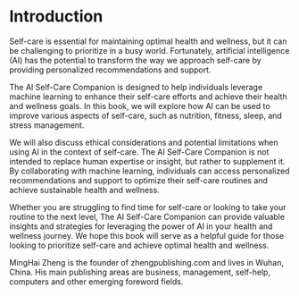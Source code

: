 # Introduction

Self-care is essential for maintaining optimal health and wellness, but it can be challenging to prioritize in a busy world. Fortunately, artificial intelligence (AI) has the potential to transform the way we approach self-care by providing personalized recommendations and support.

The AI Self-Care Companion is designed to help individuals leverage machine learning to enhance their self-care efforts and achieve their health and wellness goals. In this book, we will explore how AI can be used to improve various aspects of self-care, such as nutrition, fitness, sleep, and stress management.

We will also discuss ethical considerations and potential limitations when using AI in the context of self-care. The AI Self-Care Companion is not intended to replace human expertise or insight, but rather to supplement it. By collaborating with machine learning, individuals can access personalized recommendations and support to optimize their self-care routines and achieve sustainable health and wellness.

Whether you are struggling to find time for self-care or looking to take your routine to the next level, The AI Self-Care Companion can provide valuable insights and strategies for leveraging the power of AI in your health and wellness journey. We hope this book will serve as a helpful guide for those looking to prioritize self-care and achieve optimal health and wellness.

MingHai Zheng is the founder of zhengpublishing.com and lives in Wuhan, China. His main publishing areas are business, management, self-help, computers and other emerging foreword fields.
